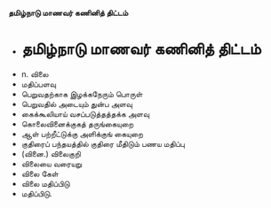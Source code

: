 **தமிழ்நாடு மாணவர் கணினித் திட்டம்**
- # தமிழ்நாடு மாணவர் கணினித் திட்டம்
- n. விலை
- மதிப்பளவு
- பெறுவதற்காக இழக்கநேரும் பொருள்
- பெறுவதில் அடையும் துன்ப அளவு
- கைக்கூலியாய் வசப்படுத்தத்தக்க அளவு
- கொலைவினைக்குகத் தருங்கையுறை
- ஆள் பற்றீட்டுக்கு அளிக்குங் கையுறை
- குதிரைப் பந்தயத்தில் குதிரை மீதிடும் பணய மதிப்பு
- (வினை.) விலைகுறி
- விலையை வரையறு
- விலை கேள்
- விலை மதிப்பிடு
- மதிப்பிடு.


